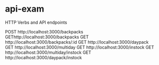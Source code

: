 # api-exam

HTTP Verbs and API endpoints

POST http://localhost:3000/backpacks
GEThttp://localhost:3000/backpacks
GET http://localhost:3000/backpacks/:id
GET http://localhost:3000/daypack 
GET http://localhost:3000/multiday
GET http://localhost:3000/instock 
GET http://localhost:3000/multiday/instock
GET http://localhost:3000/daypack/instock 
